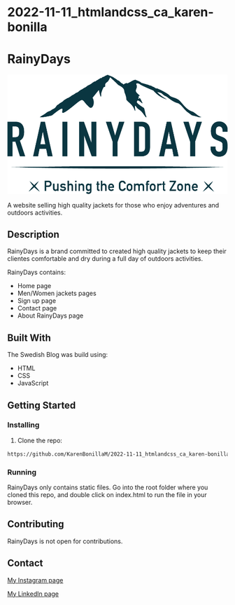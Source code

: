 # 2022-11-11_htmlandcss_ca_karen-bonilla

# RainyDays

![image](./images/RainyDays_Logo.png)

A website selling high quality jackets for those who enjoy adventures and outdoors activities.

## Description

RainyDays is a brand committed to created high quality jackets to keep their clientes comfortable and dry during a full day of outdoors activities.

RainyDays contains:

- Home page
- Men/Women jackets pages
- Sign up page
- Contact page
- About RainyDays page

## Built With

The Swedish Blog was build using:

- HTML
- CSS
- JavaScript

## Getting Started

### Installing

1. Clone the repo:

```bash
https://github.com/KarenBonillaM/2022-11-11_htmlandcss_ca_karen-bonilla.git
```

### Running

RainyDays only contains static files.
Go into the root folder where you cloned this repo, and double click on index.html to run the file in your browser.

## Contributing

RainyDays is not open for contributions.

## Contact

[My Instagram page](https://www.instagram.com/karensofiabonillam)

[My LinkedIn page](https://www.linkedin.com/public-profile/settings?lipi=urn%3Ali%3Apage%3Ad_flagship3_profile_self_edit_contact-info%3BfOA0gDejTF6O26SLmggcmA%3D%3D)
